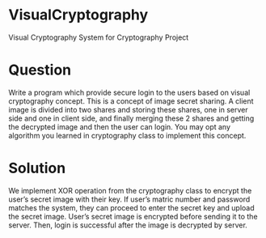 # VisualCryptography
Visual Cryptography System for Cryptography Project

# Question
Write a program which provide secure login to the users based on visual cryptography concept. 
This is a concept of image secret sharing. A client image is divided into two shares and storing 
these shares, one in server side and one in client side, and finally merging these 2 shares and 
getting the decrypted image and then the user can login. You may opt any algorithm you 
learned in cryptography class to implement this concept.

# Solution
We implement XOR operation from the cryptography class to encrypt the user’s secret image 
with their key. If user’s matric number and password matches the system, they can proceed to 
enter the secret key and upload the secret image. User’s secret image is encrypted before 
sending it to the server. Then, login is successful after the image is decrypted by server.
